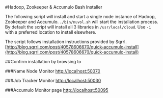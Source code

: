 #Hadoop, Zookeeper & Accumulo Bash Installer


The following script will install and start a single node instance of Hadoop, Zookeeper and Accumulo.  `./bin/nuvol.sh` will start the installation process. By default the script will install all 3 libraries in `/usr/local/cloud`.  Use `-i` with a preferred location to install elsewhere. 

The script follows installation instructions provided by Sqrrl. [http://blog.sqrrl.com/post/40578606670/quick-accumulo-install](http://blog.sqrrl.com/post/40578606670/quick-accumulo-install)



##Confirm installation by browsing to

###Name Node Monitor 
[http://localhost:50070](http://localhost:50070)

###Job Tracker Monitor 
[http://localhost:50030](http://localhost:50030)

###Accumulo Monitor page 
[http://localhost:50095](http://localhost:50095)




















